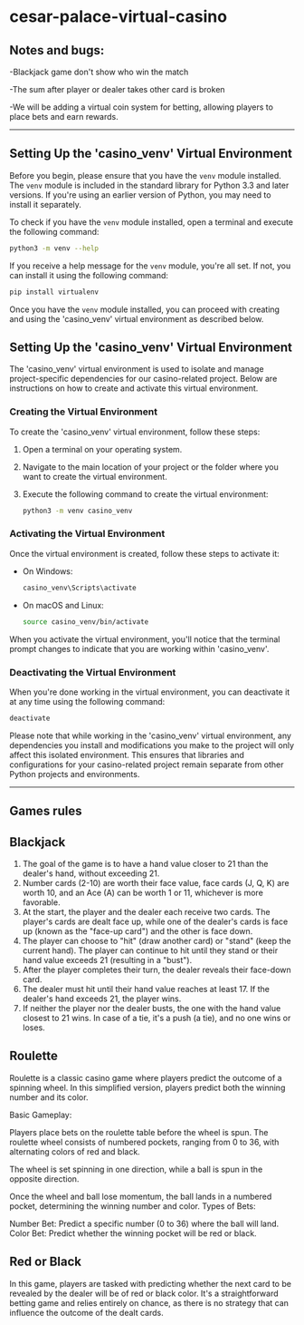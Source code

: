 # cesar-palace-virtual-casino

## Notes and bugs:

-Blackjack game don't show who win the match

-The sum after player or dealer takes other card is broken

-We will be adding a virtual coin system for betting, allowing players to place bets and earn rewards.



---

## Setting Up the 'casino_venv' Virtual Environment

Before you begin, please ensure that you have the `venv` module installed. The `venv` module is included in the standard library for Python 3.3 and later versions. If you're using an earlier version of Python, you may need to install it separately.

To check if you have the `venv` module installed, open a terminal and execute the following command:

```bash
python3 -m venv --help
```

If you receive a help message for the `venv` module, you're all set. If not, you can install it using the following command:

```bash
pip install virtualenv
```

Once you have the `venv` module installed, you can proceed with creating and using the 'casino_venv' virtual environment as described below.



## Setting Up the 'casino_venv' Virtual Environment

The 'casino_venv' virtual environment is used to isolate and manage project-specific dependencies for our casino-related project. Below are instructions on how to create and activate this virtual environment.

### Creating the Virtual Environment

To create the 'casino_venv' virtual environment, follow these steps:

1. Open a terminal on your operating system.

2. Navigate to the main location of your project or the folder where you want to create the virtual environment.

3. Execute the following command to create the virtual environment:

   ```bash
   python3 -m venv casino_venv
   ```

### Activating the Virtual Environment

Once the virtual environment is created, follow these steps to activate it:

- On Windows:
  ```bash
  casino_venv\Scripts\activate
  ```

- On macOS and Linux:
  ```bash
  source casino_venv/bin/activate
  ```

When you activate the virtual environment, you'll notice that the terminal prompt changes to indicate that you are working within 'casino_venv'.

### Deactivating the Virtual Environment

When you're done working in the virtual environment, you can deactivate it at any time using the following command:

```bash
deactivate
```

Please note that while working in the 'casino_venv' virtual environment, any dependencies you install and modifications you make to the project will only affect this isolated environment. This ensures that libraries and configurations for your casino-related project remain separate from other Python projects and environments.

---

## Games rules

## Blackjack

1. The goal of the game is to have a hand value closer to 21 than the dealer's hand, without exceeding 21.
2. Number cards (2-10) are worth their face value, face cards (J, Q, K) are worth 10, and an Ace (A) can be worth 1 or 11, whichever is more favorable.
3. At the start, the player and the dealer each receive two cards. The player's cards are dealt face up, while one of the dealer's cards is face up (known as the "face-up card") and the other is face down.
4. The player can choose to "hit" (draw another card) or "stand" (keep the current hand). The player can continue to hit until they stand or their hand value exceeds 21 (resulting in a "bust").
5. After the player completes their turn, the dealer reveals their face-down card.
6. The dealer must hit until their hand value reaches at least 17. If the dealer's hand exceeds 21, the player wins.
7. If neither the player nor the dealer busts, the one with the hand value closest to 21 wins. In case of a tie, it's a push (a tie), and no one wins or loses.

## Roulette

Roulette is a classic casino game where players predict the outcome of a spinning wheel. In this simplified version, players predict both the winning number and its color.

Basic Gameplay:

Players place bets on the roulette table before the wheel is spun.
The roulette wheel consists of numbered pockets, ranging from 0 to 36, with alternating colors of red and black.

The wheel is set spinning in one direction, while a ball is spun in the opposite direction.

Once the wheel and ball lose momentum, the ball lands in a numbered pocket, determining the winning number and color.
Types of Bets:

Number Bet: Predict a specific number (0 to 36) where the ball will land.
Color Bet: Predict whether the winning pocket will be red or black.


## Red or Black

In this game, players are tasked with predicting whether the next card to be revealed by the dealer will be of red or black color. It's a straightforward betting game and relies entirely on chance, as there is no strategy that can influence the outcome of the dealt cards.


